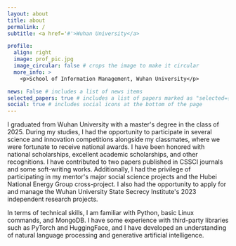```yaml
---
layout: about
title: about
permalink: /
subtitle: <a href='#'>Wuhan University</a>

profile:
  align: right
  image: prof_pic.jpg
  image_circular: false # crops the image to make it circular
  more_info: >
    <p>School of Information Management, Wuhan University</p>

news: False # includes a list of news items
selected_papers: true # includes a list of papers marked as "selected={true}"
social: true # includes social icons at the bottom of the page
---
```

I graduated from Wuhan University with a master's degree in the class of 2025. During my studies, I had the opportunity to participate in several science and innovation competitions alongside my classmates, where we were fortunate to receive national awards. I have been honored with national scholarships, excellent academic scholarships, and other recognitions. I have contributed to two papers published in CSSCI journals and some soft-writing works. Additionally, I had the privilege of participating in my mentor's major social science projects and the Hubei National Energy Group cross-project. I also had the opportunity to apply for and manage the Wuhan University State Secrecy Institute's 2023 independent research projects.

In terms of technical skills, I am familiar with Python, basic Linux commands, and MongoDB. I have some experience with third-party libraries such as PyTorch and HuggingFace, and I have developed an understanding of natural language processing and generative artificial intelligence.